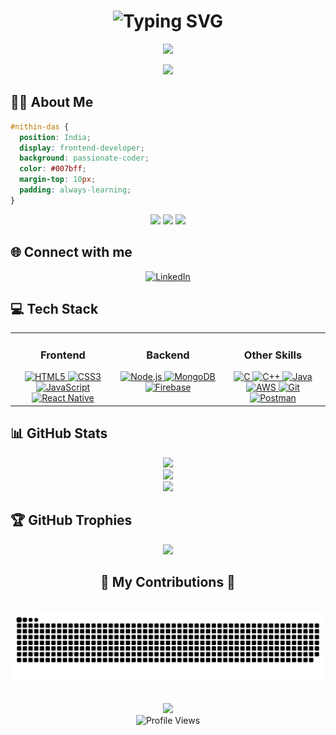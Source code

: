 <h1 align="center">
  <img src="https://readme-typing-svg.demolab.com?font=Fira+Code&size=30&duration=3000&pause=1000&color=2F81F7&center=true&vCenter=true&random=false&width=435&lines=Hi+there!+%F0%9F%91%8B;I'm+Nithin+Das;Frontend+Developer" alt="Typing SVG" />
</h1>

<p align="center">
  <img src="https://capsule-render.vercel.app/api?type=waving&color=gradient&height=100&section=header&animation=fadeIn"/>
</p>

<div align="center">
  <img src="https://media.giphy.com/media/qgQUggAC3Pfv687qPC/giphy.gif" width="300" />
</div>

## 👨‍💻 About Me
```css
#nithin-das {
  position: India;
  display: frontend-developer;
  background: passionate-coder;
  color: #007bff;
  margin-top: 10px;
  padding: always-learning;
}
```

<p align="center">
  <img src="https://img.shields.io/badge/Focus-Frontend%20Development-brightgreen" />
  <img src="https://img.shields.io/badge/Learning-Always-blue" />
  <img src="https://img.shields.io/badge/Location-India-orange" />
</p>

## 🌐 Connect with me
<div align="center">
  <a href="https://www.linkedin.com/in/nithin-das-5198a2344/" target="_blank">
    <img src="https://img.shields.io/badge/LinkedIn-0077B5?style=for-the-badge&logo=linkedin&logoColor=white" alt="LinkedIn" />
  </a>
</div>

## 💻 Tech Stack
<div align="center">
  <table>
    <tr>
      <td valign="top" width="33%">
        <h3 align="center">Frontend</h3>
        <div align="center">  
          <a href="https://en.wikipedia.org/wiki/HTML5" target="_blank">
            <img src="https://profilinator.rishav.dev/skills-assets/html5-original-wordmark.svg" alt="HTML5" height="50" />
          </a>  
          <a href="https://www.w3schools.com/css/" target="_blank">
            <img src="https://profilinator.rishav.dev/skills-assets/css3-original-wordmark.svg" alt="CSS3" height="50" />
          </a>  
          <a href="https://www.javascript.com/" target="_blank">
            <img src="https://profilinator.rishav.dev/skills-assets/javascript-original.svg" alt="JavaScript" height="50" />
          </a>  
          <a href="https://reactnative.dev/" target="_blank">
            <img src="https://profilinator.rishav.dev/skills-assets/react-original-wordmark.svg" alt="React Native" height="50" />
          </a>  
        </div>
      </td>
      <td valign="top" width="33%">
        <h3 align="center">Backend</h3>
        <div align="center">  
          <a href="https://nodejs.org/" target="_blank">
            <img src="https://profilinator.rishav.dev/skills-assets/nodejs-original-wordmark.svg" alt="Node.js" height="50" />
          </a>  
          <a href="https://www.mongodb.com/" target="_blank">
            <img src="https://profilinator.rishav.dev/skills-assets/mongodb-original-wordmark.svg" alt="MongoDB" height="50" />
          </a>  
          <a href="https://firebase.google.com/" target="_blank">
            <img src="https://profilinator.rishav.dev/skills-assets/firebase.png" alt="Firebase" height="50" />
          </a>  
        </div>
      </td>
      <td valign="top" width="33%">
        <h3 align="center">Other Skills</h3>
        <div align="center">  
          <a href="https://www.cprogramming.com/" target="_blank">
            <img src="https://profilinator.rishav.dev/skills-assets/c-original.svg" alt="C" height="50" />
          </a>  
          <a href="https://www.cplusplus.com/" target="_blank">
            <img src="https://profilinator.rishav.dev/skills-assets/cplusplus-original.svg" alt="C++" height="50" />
          </a>  
          <a href="https://www.java.com/" target="_blank">
            <img src="https://profilinator.rishav.dev/skills-assets/java-original-wordmark.svg" alt="Java" height="50" />
          </a>  
          <a href="https://aws.amazon.com/" target="_blank">
            <img src="https://profilinator.rishav.dev/skills-assets/amazonwebservices-original-wordmark.svg" alt="AWS" height="50" />
          </a>  
          <a href="https://git-scm.com/" target="_blank">
            <img src="https://profilinator.rishav.dev/skills-assets/git-scm-icon.svg" alt="Git" height="50" />
          </a>  
          <a href="https://www.postman.com/" target="_blank">
            <img src="https://www.vectorlogo.zone/logos/getpostman/getpostman-icon.svg" alt="Postman" height="50" />
          </a>  
        </div>
      </td>
    </tr>
  </table>  
</div>

## 📊 GitHub Stats

<div align="center">
  <img src="https://github-readme-stats.vercel.app/api?username=nithin-das&theme=tokyonight&hide_border=true&include_all_commits=false&count_private=true" />
  <br/>
  <img src="https://github-readme-streak-stats.herokuapp.com/?user=nithin-das&theme=tokyonight&hide_border=true" />
  <br/>
  <img src="https://github-readme-stats.vercel.app/api/top-langs/?username=nithin-das&theme=tokyonight&hide_border=true&include_all_commits=false&count_private=true&layout=compact" />
</div>

## 🏆 GitHub Trophies
<div align="center">
  <img src="https://github-profile-trophy.vercel.app/?username=nithin-das&theme=darkhub&no-frame=true&no-bg=false&margin-w=4" />
</div>

<div align="center">
  <h2>🐍 My Contributions 🐍</h2>
  <br>
  <img alt="snake eating my contributions" src="https://raw.githubusercontent.com/salesp07/salesp07/output/github-contribution-grid-snake.svg" />
  <br/><br/><br/>
</div>

<div align="center">
  <img src="https://capsule-render.vercel.app/api?type=waving&color=gradient&height=100&section=footer&animation=fadeIn"/>
</div>

<div align="center">
  <img src="https://komarev.com/ghpvc/?username=nithin-das&color=blueviolet&style=for-the-badge" alt="Profile Views" />
</div>
